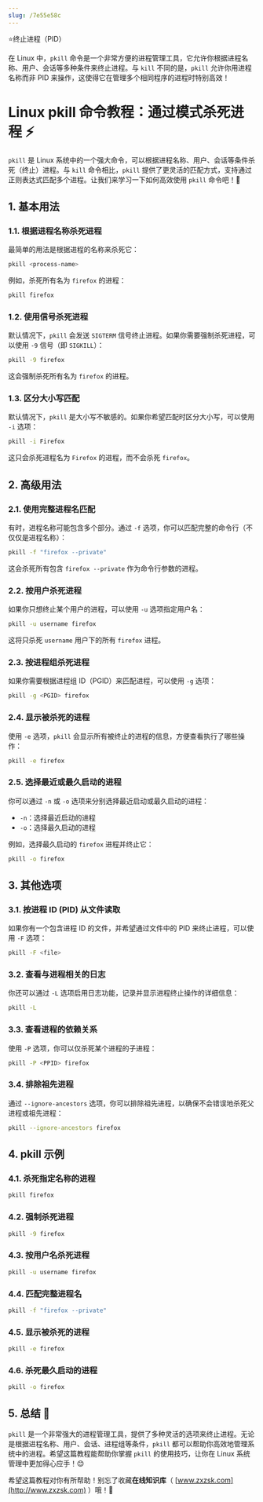 ```yaml
---
slug: /7e55e58c
---
```

⭐终止进程（PID）

在 Linux 中，`pkill` 命令是一个非常方便的进程管理工具，它允许你根据进程名称、用户、会话等多种条件来终止进程。与 `kill` 不同的是，`pkill` 允许你用进程名称而非 PID 来操作，这使得它在管理多个相同程序的进程时特别高效！

# Linux pkill 命令教程：通过模式杀死进程 ⚡

`pkill` 是 Linux 系统中的一个强大命令，可以根据进程名称、用户、会话等条件杀死（终止）进程。与 `kill` 命令相比，`pkill` 提供了更灵活的匹配方式，支持通过正则表达式匹配多个进程。让我们来学习一下如何高效使用 `pkill` 命令吧！🚀

## 1. 基本用法

### 1.1. 根据进程名称杀死进程

最简单的用法是根据进程的名称来杀死它：

```bash
pkill <process-name>
```

例如，杀死所有名为 `firefox` 的进程：

```bash
pkill firefox
```

### 1.2. 使用信号杀死进程

默认情况下，`pkill` 会发送 `SIGTERM` 信号终止进程。如果你需要强制杀死进程，可以使用 `-9` 信号（即 `SIGKILL`）：

```bash
pkill -9 firefox
```

这会强制杀死所有名为 `firefox` 的进程。

### 1.3. 区分大小写匹配

默认情况下，`pkill` 是大小写不敏感的。如果你希望匹配时区分大小写，可以使用 `-i` 选项：

```bash
pkill -i Firefox
```

这只会杀死进程名为 `Firefox` 的进程，而不会杀死 `firefox`。

## 2. 高级用法

### 2.1. 使用完整进程名匹配

有时，进程名称可能包含多个部分。通过 `-f` 选项，你可以匹配完整的命令行（不仅仅是进程名称）：

```bash
pkill -f "firefox --private"
```

这会杀死所有包含 `firefox --private` 作为命令行参数的进程。

### 2.2. 按用户杀死进程

如果你只想终止某个用户的进程，可以使用 `-u` 选项指定用户名：

```bash
pkill -u username firefox
```

这将只杀死 `username` 用户下的所有 `firefox` 进程。

### 2.3. 按进程组杀死进程

如果你需要根据进程组 ID（PGID）来匹配进程，可以使用 `-g` 选项：

```bash
pkill -g <PGID> firefox
```

### 2.4. 显示被杀死的进程

使用 `-e` 选项，`pkill` 会显示所有被终止的进程的信息，方便查看执行了哪些操作：

```bash
pkill -e firefox
```

### 2.5. 选择最近或最久启动的进程

你可以通过 `-n` 或 `-o` 选项来分别选择最近启动或最久启动的进程：

- `-n`：选择最近启动的进程
- `-o`：选择最久启动的进程

例如，选择最久启动的 `firefox` 进程并终止它：

```bash
pkill -o firefox
```

## 3. 其他选项

### 3.1. 按进程 ID (PID) 从文件读取

如果你有一个包含进程 ID 的文件，并希望通过文件中的 PID 来终止进程，可以使用 `-F` 选项：

```bash
pkill -F <file>
```

### 3.2. 查看与进程相关的日志

你还可以通过 `-L` 选项启用日志功能，记录并显示进程终止操作的详细信息：

```bash
pkill -L
```

### 3.3. 查看进程的依赖关系

使用 `-P` 选项，你可以仅杀死某个进程的子进程：

```bash
pkill -P <PPID> firefox
```

### 3.4. 排除祖先进程

通过 `--ignore-ancestors` 选项，你可以排除祖先进程，以确保不会错误地杀死父进程或祖先进程：

```bash
pkill --ignore-ancestors firefox
```

## 4. pkill 示例

### 4.1. 杀死指定名称的进程

```bash
pkill firefox
```

### 4.2. 强制杀死进程

```bash
pkill -9 firefox
```

### 4.3. 按用户名杀死进程

```bash
pkill -u username firefox
```

### 4.4. 匹配完整进程名

```bash
pkill -f "firefox --private"
```

### 4.5. 显示被杀死的进程

```bash
pkill -e firefox
```

### 4.6. 杀死最久启动的进程

```bash
pkill -o firefox
```

## 5. 总结 🌟

`pkill` 是一个非常强大的进程管理工具，提供了多种灵活的选项来终止进程。无论是根据进程名称、用户、会话、进程组等条件，`pkill` 都可以帮助你高效地管理系统中的进程。希望这篇教程能帮助你掌握 `pkill` 的使用技巧，让你在 Linux 系统管理中更加得心应手！😊

希望这篇教程对你有所帮助！别忘了收藏**在线知识库**（ [www.zxzsk.com](http://www.zxzsk.com) ）哦！🌟

